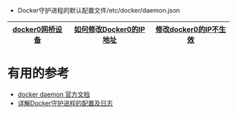 
* Docker守护进程的默认配置文件/etc/docker/daemon.json


[docker0网桥设备](https://github.com/stevenli91748/Engineering-special/blob/master/Docker/容器网络/docker0设备.md)|[如何修改Docker0的IP地址](https://blog.csdn.net/gaopan20080808/article/details/77431880)|[修改docker0的IP不生效](https://www.cnblogs.com/rootid/p/9317772.html)|
---|---|---|




# 有用的参考

* [docker daemon 官方文档](https://docs.docker.com/engine/reference/commandline/dockerd/)
* [详解Docker守护进程的配置及日志](https://www.jb51.net/article/138102.htm)
